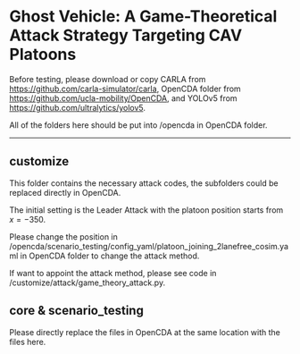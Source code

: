 # Ghost Vehicle: A Game-Theoretical Attack Strategy Targeting CAV Platoons
Before testing, please download or copy CARLA from https://github.com/carla-simulator/carla, OpenCDA folder from https://github.com/ucla-mobility/OpenCDA, and YOLOv5 from https://github.com/ultralytics/yolov5.  

All of the folders here should be put into /opencda in OpenCDA folder.
______________________________________________________________________________________________________________________
## customize
This folder contains the necessary attack codes, the subfolders could be replaced directly in OpenCDA.

The initial setting is the Leader Attack with the platoon position starts from $x = -350$.

Please change the position in /opencda/scenario_testing/config_yaml/platoon_joining_2lanefree_cosim.yaml in OpenCDA folder to change the attack method.

If want to appoint the attack method, please see code in /customize/attack/game_theory_attack.py.

## core & scenario_testing
Please directly replace the files in OpenCDA at the same location with the files here.
